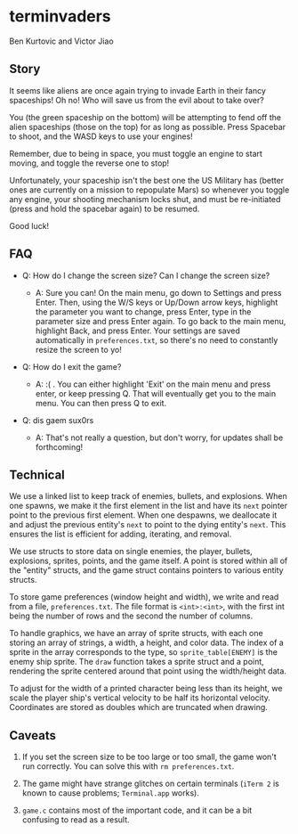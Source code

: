 terminvaders
============

Ben Kurtovic and Victor Jiao

Story
-----

It seems like aliens are once again trying to invade Earth in their fancy
spaceships! Oh no! Who will save us from the evil about to take over?

You (the green spaceship on the bottom) will be attempting to fend off the
alien spaceships (those on the top) for as long as possible. Press Spacebar to
shoot, and the WASD keys to use your engines!

Remember, due to being in space, you must toggle an engine to start moving, and
toggle the reverse one to stop!

Unfortunately, your spaceship isn't the best one the US Military has (better
ones are currently on a mission to repopulate Mars) so whenever you toggle any
engine, your shooting mechanism locks shut, and must be re-initiated (press and
hold the spacebar again) to be resumed.

Good luck!

FAQ
---

- Q: How do I change the screen size? Can I change the screen size?
  - A: Sure you can! On the main menu, go down to Settings and press Enter.
Then, using the W/S keys or Up/Down arrow keys, highlight the parameter you
want to change, press Enter, type in the parameter size and press Enter again.
To go back to the main menu, highlight Back, and press Enter. Your settings are
saved automatically in `preferences.txt`, so there's no need to constantly
resize the screen to yo!

- Q: How do I exit the game?
  - A: :( . You can either highlight 'Exit' on the main menu and press enter,
or keep pressing Q. That will eventually get you to the main menu. You can then
press Q to exit.

- Q: dis gaem sux0rs
  - A: That's not really a question, but don't worry, for updates shall be
forthcoming!

Technical
---------

We use a linked list to keep track of enemies, bullets, and explosions. When
one spawns, we make it the first element in the list and have its `next`
pointer point to the previous first element. When one despawns, we deallocate
it and adjust the previous entity's `next` to point to the dying entity's
`next`. This ensures the list is efficient for adding, iterating, and removal.

We use structs to store data on single enemies, the player, bullets,
explosions, sprites, points, and the game itself. A point is stored within all
of the "entity" structs, and the game struct contains pointers to various
entity structs.

To store game preferences (window height and width), we write and read from a
file, `preferences.txt`. The file format is `<int>:<int>`, with the first int
being the number of rows and the second the number of columns.

To handle graphics, we have an array of sprite structs, with each one storing
an array of strings, a width, a height, and color data. The index of a sprite
in the array corresponds to the type, so `sprite_table[ENEMY]` is the enemy
ship sprite. The `draw` function takes a sprite struct and a point, rendering
the sprite centered around that point using the width/height data.

To adjust for the width of a printed character being less than its height, we
scale the player ship's vertical velocity to be half its horizontal velocity.
Coordinates are stored as doubles which are truncated when drawing.

Caveats
-------

1. If you set the screen size to be too large or too small, the game won't run
correctly. You can solve this with `rm preferences.txt`.

2. The game might have strange glitches on certain terminals (`iTerm 2` is
known to cause problems; `Terminal.app` works).

3. `game.c` contains most of the important code, and it can be a bit confusing
to read as a result.
